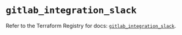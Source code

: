 # `gitlab_integration_slack`

Refer to the Terraform Registry for docs: [`gitlab_integration_slack`](https://registry.terraform.io/providers/gitlabhq/gitlab/17.10.0/docs/resources/integration_slack).
